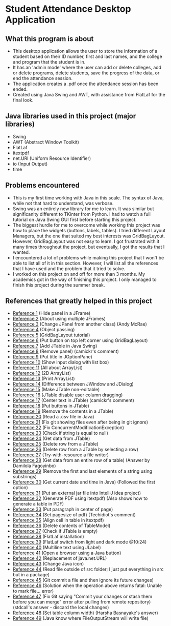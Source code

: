 # Student Attendance Desktop Application

## What this program is about
- This desktop application allows the user to store the information of a student based on their ID number, first and last names, and the college and program that the student is in.
- It has an 'admin mode' where the user can add or delete colleges, add or delete programs, delete students, save the progress of the data, or end the attendance session.
- The application creates a .pdf once the attendance session has been ended.
- Created using Java Swing and AWT, with assistance from FlatLaf for the final look.

## Java libraries used in this project (major libraries)
- Swing
- AWT (Abstract Window Toolkit)
- FlatLaf
- itextpdf
- net.URI (Uniform Resource Identifier)
- io (Input Output)
- time

## Problems encountered
- This is my first time working with Java in this scale. The syntax of Java, while not that hard to understand, was verbose.
- Swing was an entirely new library for me to learn. It was similar but significanlty different to TKinter from Python. I had to watch a full tutorial on Java Swing GUI first before starting this project.
- The biggest hurdle for me to overcome while working this project was how to place the widgets (buttons, labels, tables). I tried different Layout Managers, but the one that suited my best interests was GridBagLayout. However, GridBagLayout was not easy to learn. I got frustrated with it many times throughout the project, but eventually, I got the results that I wanted.
- I encountered a lot of problems while making this project that I won't be able to list all of it in this section. However, I will list all the references that I have used and the problem that it tried to solve.
- I worked on this project on and off for more than 3 months. My academics got in the way of finishing this project. I only managed to finish this project during the summer break.

## References that greatly helped in this project
- [Reference 1](https://stackoverflow.com/questions/4286759/how-to-show-hide-jpanels-in-a-jframe) (Hide panel in a JFrame)
- [Reference 2](https://stackoverflow.com/questions/9554636/the-use-of-multiple-jframes-good-or-bad-practice) (About using multiple JFrames)
- [Reference 3](https://stackoverflow.com/questions/46510996/how-can-i-change-the-jpanel-from-another-class) (Change JPanel from another class) (Andy McRae)
- [Reference 4](https://www.youtube.com/watch?v=nRJWltqX4UY) (Object passing)
- [Reference 5](https://www.youtube.com/watch?v=g2vDARb7gx) (GridBagLayout tutorial)
- [Reference 6](https://stackoverflow.com/questions/6364280/starting-gridbaglayout-from-top-left-corner-in-java-swing) (Put button on top left corner using GridBagLayout)
- [Reference 7](https://www.youtube.com/watch?v=pybU3E-eKfw) (Add JTable in Java Swing)
- [Reference 8](https://stackoverflow.com/questions/2501861/how-can-i-remove-a-jpanel-from-a-jframe) (Remove panel) (camickr's comment)
- [Reference 9](https://stackoverflow.com/questions/8796871/custom-title-on-joptionpane-message-dialog) (Put title in JOptionPane)
- [Reference 10](https://www.tutorialspoint.com/swingexamples/show_input_dialog_list.htm) (Show input dialog with list box)
- [Reference 11](https://docs.oracle.com/javase/8/docs/api/java/util/ArrayList.htm) (All about ArrayList)
- [Reference 12](https://www.geeksforgeeks.org/arraylist-of-arraylist-in-java/) (2D ArrayList)
- [Reference 13](https://stackoverflow.com/questions/9265719/print-arraylist) (Print ArrayList)
- [Reference 14](https://stackoverflow.com/questions/2054347/show-jframe-but-not-show-title-bar-on-task-bar) (Difference between JWindow and JDialog)
- [Reference 15](https://stackoverflow.com/questions/1990817/how-to-make-a-jtable-non-editable) (Make JTable non-editable)
- [Reference 16](https://stackoverflow.com/questions/17641123/jtable-disable-user-column-dragging) (JTable disable user column dragging)
- [Reference 17](https://stackoverflow.com/questions/7433602/how-to-center-in-jtable-cell-a-value) (Center text in JTable) (camickr's comment)
- [Reference 18](https://www.youtube.com/watch?v=3LiSHPqbui) (Put buttons in JTable)
- [Reference 19](https://stackoverflow.com/questions/4577792/how-to-clear-jtable) (Remove the contents in a JTable)
- [Reference 20](https://www.youtube.com/watch?v=zKDmzKaAQro) (Read a .csv file in Java)
- [Reference 21](https://stackoverflow.com/questions/9750606/git-still-shows-files-as-modified-after-adding-to-gitignore) (Fix git showing files even after being in git ignore)
- [Reference 22](https://stackoverflow.com/questions/17067626/java-arraylist-and-exception-in-thread-awt-eventqueue-0-java-util-concurrentm#comment24682378_17067685) (Fix ConcurrentModificationException)
- [Reference 23](https://stackoverflow.com/questions/2601978/how-to-check-if-my-string-is-equal-to-null) (Check if string is equal to null)
- [Reference 24](https://stackoverflow.com/questions/11812142/how-to-get-data-from-a-jtable) (Get data from JTable)
- [Reference 25](https://www.tutorialspoint.com/how-can-we-remove-a-selected-row-from-a-jtable-in-java) (Delete row from a JTable)
- [Reference 26](https://www.youtube.com/watch?v=OsgX1grOJZA&t=153s) (Delete row from a JTable by selecting a row)
- [Reference 27](https://stackoverflow.com/questions/63464341/is-it-good-practice-to-try-with-resource-a-file-writer) (Try-with-resource a file writer)
- [Reference 28](https://stackoverflow.com/questions/29345792/java-jtable-getting-the-data-of-the-selected-row)  (Get data from an entire row of a table) (Answer by Damilola Fagoyinbo)
- [Reference 29](https://stackoverflow.com/questions/4503656/java-removing-first-character-of-a-string) (Remove the first and last elements of a string using substrings)
- [Reference 30](https://www.javatpoint.com/java-get-current-date) (Get current date and time in Java) (Followed the first option)
- [Reference 31](https://www.geeksforgeeks.org/how-to-add-external-jar-file-to-an-intellij-idea-project/) (Put an external jar file into IntelliJ idea project)
- [Reference 32](https://www.youtube.com/watch?v=Zg7lS5sPN0M) (Generate PDF using itextpdf) (Also shows how to generate a table in PDF)
- [Reference 33](https://stackoverflow.com/questions/14373269/align-paragraph-at-the-center-of-the-page) (Put paragraph in center of page)
- [Reference 34](https://stackoverflow.com/questions/6922959/how-to-add-new-fonts-to-itext-using-java) (Set pagesize of pdf) (Techidiot's comment)
- [Reference 35](https://stackoverflow.com/questions/43425798/align-cell-in-itextpdf-java) (Align cell in table in itextpdf)
- [Reference 36](https://stackoverflow.com/questions/4577792/how-to-clear-jtable) (Delete contents of TableModel)
- [Reference 37](https://stackoverflow.com/questions/30603531/how-to-know-if-a-jtable-is-empty) (Check if JTable is empty)
- [Reference 38](https://www.youtube.com/watch?v=Dqlwr3uIeVM) (FlatLaf installation)
- [Reference 39](https://www.youtube.com/watch?v=52zIj2Yeqiw) (FlatLaf switch from light and dark mode @10:24)
- [Reference 40](https://stackoverflow.com/questions/685521/multiline-text-in-jlabel) (Multiline text using JLabel)
- [Reference 41](https://stackoverflow.com/questions/10967451/open-a-link-in-browser-with-java-button) (Open a browser using a Java button)
- [Reference 42](https://stackoverflow.com/questions/8953266/replacement-for-java-net-url) (Replacement of java.net.URL)
- [Reference 43](https://www.youtube.com/watch?v=1izvzUbUF-c&t=215s) (Change Java icon)
- [Reference 44](https://mkyong.com/java/java-read-a-file-from-resources-folder/) (Read file outside of src folder; I just put everything in src but in a package)
- [Reference 45](https://stackoverflow.com/questions/3319479/can-i-git-commit-a-file-and-ignore-its-content-changes) (Git commit a file and then ignore its future changes)
- [Reference 46](https://stackoverflow.com/questions/12920652/git-update-index-assume-unchanged-returns-fatal-unable-to-mark-file) (Solution when the operation above returns fatal: Unable to mark file... error)
- [Reference 47](https://stackoverflow.com/questions/15745045/how-do-i-resolve-git-saying-commit-your-changes-or-stash-them-before-you-can-me)  (Fix Git saying "Commit your changes or stash them before you can merge" error after pulling from remote repository) (stdcall's answer - discard the local changes)
- [Reference 48](https://stackoverflow.com/questions/953972/java-jtable-setting-column-width) (Set table column width) (Harsha Basnayake's answer)
- [Reference 49](https://stackoverflow.com/questions/19158169/how-to-know-where-fileoutputstream-will-write-file) (Java know where FileOutputStream will write file)
